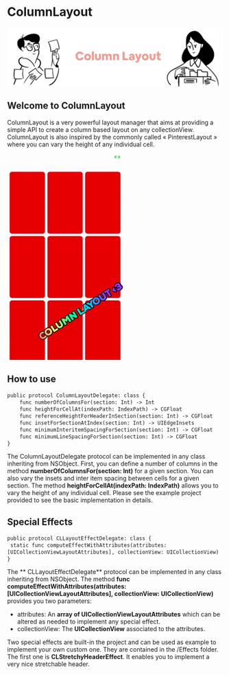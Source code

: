 # ColumnLayout
![](README/logo-image.png)


## Welcome to ColumnLayout
ColumnLayout is a very powerful layout manager that aims at providing a simple API to create a column based layout on any collectionView.
ColumnLayout is also inspired by the commonly called « PinterestLayout »  where you can vary the height of any individual cell.

![](README/giphy.gif)


## How to use
```
public protocol ColumnLayoutDelegate: class {
    func numberOfColumnsFor(section: Int) -> Int
    func heightForCellAt(indexPath: IndexPath) -> CGFloat
    func referenceHeightForHeaderInSection(section: Int) -> CGFloat
    func insetForSectionAtIndex(section: Int) -> UIEdgeInsets
    func minimumInteritemSpacingForSection(section: Int) -> CGFloat
    func minimumLineSpacingForSection(section: Int) -> CGFloat
}
```

The ColumnLayoutDelegate protocol can be implemented in any class inheriting from NSObject.
First, you can define a number of columns in the method **numberOfColumnsFor(section: Int)** for a given section.
You can also vary the insets and inter item spacing between cells for a given section.
The method **heightForCellAt(indexPath: IndexPath)** allows you to vary the height of any individual cell. Please see the example project provided to see the basic implementation in details.

## Special Effects
```
public protocol CLLayoutEffectDelegate: class {
 static func computeEffectWithAttributes(attributes: [UICollectionViewLayoutAttributes], collectionView: UICollectionView)
}
```

The ** CLLayoutEffectDelegate** protocol can be implemented in any class inheriting from NSObject.  The method **func computeEffectWithAttributes(attributes: [UICollectionViewLayoutAttributes], collectionView: UICollectionView)** provides you two parameters:
* attributes: An **array of UICollectionViewLayoutAttributes** which can be altered as needed to implement any special effect.
* collectionView: The **UICollectionView** associated to the attributes.

Two special effects are built-in the project and can be used as example to implement your own custom one. They are contained in the /Effects folder.
The first one is **CLStretchyHeaderEffect**. It enables you to implement a very nice stretchable header.
